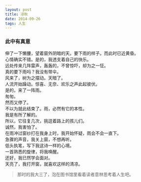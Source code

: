 ```yaml
---
layout: post  
title: 凉秋   
date: 2014-09-26  
tags: 人生
---
```


### 此中有真意
伸了一下懒腰，望着窗外阴暗的天。要下雨的样子。而此时已近黄昏。  
心情确实不错。是的，我透支着自己的快乐。  
远处传来几阵雷声，轰轰的，不曾惊吓，却为之一怔。  
真的要下雨吗？我没有带伞。  
风来了，树为之摆动。天暗了。  
人流开始躁动。惊喜、无奈、欢乐之声此起彼伏。  
是的，来了一阵雨。  
匆匆。  
然而又停了。  
不以为就此结束了。雨，必然有它的本性。  
我是有所了解的。  
所以，它往复几次，挑逗着路上的孩儿们。  
诚然，我害怕了。  
在雨冲过窗纱打在我身上时，我开始怀疑，雨会不会一直下。  
急骤的声音，我关上窗，不想再听。  
低头执笔，写下我这诗一样的心境。  
一首熟悉的旋律，将我唤醒。  
还好，我已然学会面对。  
天亮了，我打开窗，就喜欢这样的清凉。  
>那时的我大三了，泡在图书馆里看着读者意林思考着人生吧。